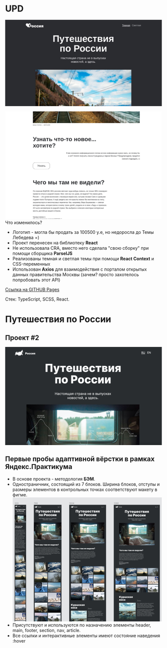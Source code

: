 # UPD
![Немного главной страницы](/src/images/readme3.jpg)

![Немного главной страницы](/src/images/readme4.jpg)
Что изменилось?
+ Логотип - могла бы продать за 100500 у.е, но недоросла до Темы Лебедева =)
+ Проект перенесен на библиотеку **React**
+ Не использовала CRA, вместо него сделала "свою сборку" при помощи сборщика **ParselJS**
+ Реализованы темная и светлая темы при помощи **React Context** и CSS-переменных
+ Использован **Axios** для взаимодействия с порталом открытых данных правительства Москвы (зачем? просто захотелось попробовать этот API)

[Ссылка на GITHUB Pages](https://vvvolkova-92.github.io/russian-travel)
  
Стек: TypeScript, SCSS, React.

# Путешествия по России
## Проект #2
![Немного главной страницы](/src/images/readme.jpg)

Первые пробы адаптивной вёрстки в рамках **Яндекс.Практикума**
---
+ В основе проекта - методология **БЭМ**.
+ Одностраничник, состоящий из 7 блоков. Ширина блоков, отступы и размеры элементов в контрольных точках соответствуют макету в фигме.
  ![скрин макета](/src/images/readme2.jpg)
+ Присутствуют и используются по назначению элементы header, main, footer, section, nav, article.
+ Все ссылки и интерактивные элементы имеют состояние наведения :hover
